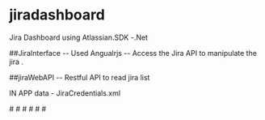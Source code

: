 # jiradashboard
Jira Dashboard using Atlassian.SDK -.Net

##JiraInterface -- Used Angualrjs -- Access the Jira API to manipulate the jira .

##jiraWebAPI -- Restful API to read jira list

IN APP data - JiraCredentials.xml 

#<?xml version="1.0" encoding="utf-8" ?>
#<JiraCredentials>
#<Url></Url>
#<User></User>
#<Password></Password>
#</JiraCredentials>
